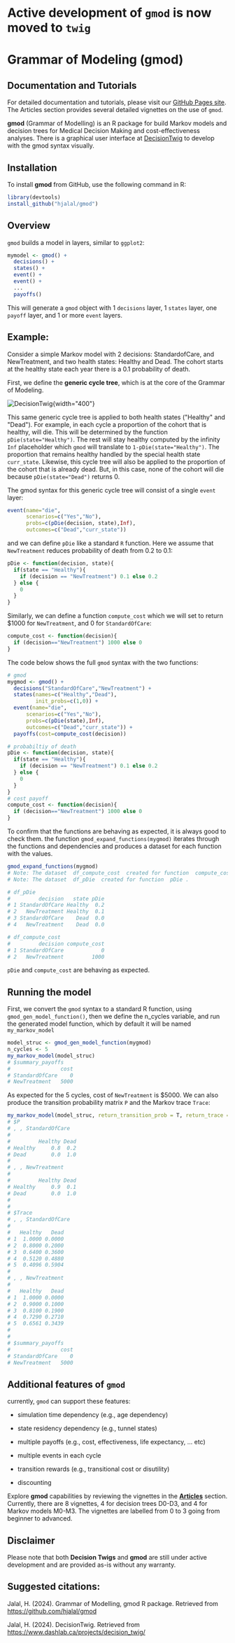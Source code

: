 # Active development of `gmod` is now moved to `twig` 

# Grammar of Modeling (gmod)

## Documentation and Tutorials

For detailed documentation and tutorials, please visit our [GitHub Pages site](https://hjalal.github.io/gmod). The Articles section provides several detailed vignettes on the use of `gmod`.

**gmod** (Grammar of Modelling) is an R package for build Markov models and decision trees for Medical Decision Making and cost-effectiveness analyses. There is a graphical user interface at [DecisionTwig](https://www.dashlab.ca/projects/decision_twig/) to develop with the gmod syntax visually.

## Installation

To install **gmod** from GitHub, use the following command in R:

``` r
library(devtools)
install_github("hjalal/gmod")
```

## Overview

`gmod` builds a model in layers, similar to `ggplot2`:

``` r
mymodel <- gmod() + 
  decisions() + 
  states() + 
  event() + 
  event() + 
  ... 
  payoffs()
```

This will generate a `gmod` object with 1 `decisions` layer, 1 `states` layer, one `payoff` layer, and 1 or more `event` layers.

## Example:

Consider a simple Markov model with 2 decisions: StandardofCare, and NewTreatment, and two health states: Healthy and Dead. The cohort starts at the healthy state each year there is a 0.1 probability of death.

First, we define the **generic cycle tree**, which is at the core of the Grammar of Modeling.

![[DecisionTwig](https://www.dashlab.ca/projects/decision_twig/)](man/figures/decision_twig_demo.png){width="400"}

This same generic cycle tree is applied to both health states ("Healthy" and "Dead"). For example, in each cycle a proportion of the cohort that is healthy, will die. This will be determined by the function `pDie(state="Healthy")`. The rest will stay healthy computed by the infinity `Inf` placeholder which `gmod` will translate to `1-pDie(state="Healthy")`. The proportion that remains healthy handled by the special health state `curr_state`. Likewise, this cycle tree will also be applied to the proportion of the cohort that is already dead. But, in this case, none of the cohort will die because `pDie(state="Dead")` returns 0.

The gmod syntax for this generic cycle tree will consist of a single `event` layer:

``` r
event(name="die", 
      scenarios=c("Yes","No"), 
      probs=c(pDie(decision, state),Inf), 
      outcomes=c("Dead","curr_state"))
```

and we can define `pDie` like a standard `R` function. Here we assume that `NewTreatment` reduces probability of death from 0.2 to 0.1:

``` r
pDie <- function(decision, state){
  if(state == "Healthy"){
    if (decision == "NewTreatment") 0.1 else 0.2
  } else {
    0
  }
}
```

Similarly, we can define a function `compute_cost` which we will set to return \$1000 for `NewTreatment`, and 0 for `StandardOfCare`:

``` r
compute_cost <- function(decision){
  if (decision=="NewTreatment") 1000 else 0
}
```

The code below shows the full `gmod` syntax with the two functions:

``` r
# gmod
mygmod <- gmod() + 
  decisions("StandardOfCare","NewTreatment") + 
  states(names=c("Healthy","Dead"), 
         init_probs=c(1,0)) + 
  event(name="die", 
      scenarios=c("Yes","No"), 
      probs=c(pDie(state),Inf), 
      outcomes=c("Dead","curr_state")) + 
  payoffs(cost=compute_cost(decision))

# probabiltiy of death
pDie <- function(decision, state){
  if(state == "Healthy"){
    if (decision == "NewTreatment") 0.1 else 0.2
  } else {
    0
  }
}
# cost payoff
compute_cost <- function(decision){
  if (decision=="NewTreatment") 1000 else 0
}
```

To confirm that the functions are behaving as expected, it is always good to check them. the function `gmod_expand_functions(mygmod)` iterates through the functions and dependencies and produces a dataset for each function with the values.

``` r
gmod_expand_functions(mygmod)
# Note: The dataset  df_compute_cost  created for function  compute_cost .
# Note: The dataset  df_pDie  created for function  pDie .

# df_pDie
#         decision   state pDie
# 1 StandardOfCare Healthy  0.2
# 2   NewTreatment Healthy  0.1
# 3 StandardOfCare    Dead  0.0
# 4   NewTreatment    Dead  0.0

# df_compute_cost
#         decision compute_cost
# 1 StandardOfCare            0
# 2   NewTreatment         1000
```

`pDie` and `compute_cost` are behaving as expected.

## Running the model

First, we convert the `gmod` syntax to a standard R function, using `gmod_gen_model_function()`, then we define the n_cycles variable, and run the generated model function, which by default it will be named `my_markov_model`

``` r
model_struc <- gmod_gen_model_function(mygmod) 
n_cycles <- 5
my_markov_model(model_struc)
# $summary_payoffs
#                cost
# StandardOfCare    0
# NewTreatment   5000
```

As expected for the 5 cycles, cost of `NewTreatment` is \$5000. We can also produce the transition probability matrix `P` and the Markov trace `Trace`:

``` r
my_markov_model(model_struc, return_transition_prob = T, return_trace = T)
# $P
# , , StandardOfCare
# 
#         Healthy Dead
# Healthy     0.8  0.2
# Dead        0.0  1.0
# 
# , , NewTreatment
# 
#         Healthy Dead
# Healthy     0.9  0.1
# Dead        0.0  1.0
# 
# 
# $Trace
# , , StandardOfCare
# 
#   Healthy   Dead
# 1  1.0000 0.0000
# 2  0.8000 0.2000
# 3  0.6400 0.3600
# 4  0.5120 0.4880
# 5  0.4096 0.5904
# 
# , , NewTreatment
# 
#   Healthy   Dead
# 1  1.0000 0.0000
# 2  0.9000 0.1000
# 3  0.8100 0.1900
# 4  0.7290 0.2710
# 5  0.6561 0.3439
# 
# 
# $summary_payoffs
#                cost
# StandardOfCare    0
# NewTreatment   5000
```

## Additional features of `gmod`

currently, `gmod` can support these features:

-   simulation time dependency (e.g., age dependency)

-   state residency dependency (e.g., tunnel states)

-   multiple payoffs (e.g., cost, effectiveness, life expectancy, ... etc)

-   multiple events in each cycle

-   transition rewards (e.g., transitional cost or disutility)

-   discounting

Explore **gmod** capabilities by reviewing the vignettes in the [**Articles**](https://hjalal.github.io/gmod/) section. Currently, there are 8 vignettes, 4 for decision trees D0-D3, and 4 for Markov models M0-M3. The vignettes are labelled from 0 to 3 going from beginner to advanced.

## Disclaimer

Please note that both **Decision Twigs** and **gmod** are still under active development and are provided as-is without any warranty.

## Suggested citations:

Jalal, H. (2024). Grammar of Modelling, gmod R package. Retrieved from <https://github.com/hjalal/gmod>

Jalal, H. (2024). DecisionTwig. Retrieved from <https://www.dashlab.ca/projects/decision_twig/>
